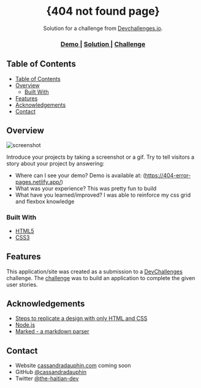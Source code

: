 <!-- Please update value in the {}  -->

<h1 align="center">{404 not found page}</h1>

<div align="center">
   Solution for a challenge from  <a href="http://devchallenges.io" target="_blank">Devchallenges.io</a>.
</div>

<div align="center">
  <h3>
    <a href="https://404-error-pages.netlify.app/">
      Demo
    </a>
    <span> | </span>
    <a href="https://github.com/cassandradauphin">
      Solution
    </a>
    <span> | </span>
    <a href="https://devchallenges.io/challenges/wBunSb7FPrIepJZAg0sY">
      Challenge
    </a>
  </h3>
</div>

<!-- TABLE OF CONTENTS -->

## Table of Contents

- [Table of Contents](#table-of-contents)
- [Overview](#overview)
  - [Built With](#built-with)
- [Features](#features)
- [Acknowledgements](#acknowledgements)
- [Contact](#contact)

<!-- OVERVIEW -->

## Overview

![screenshot](![image](https://user-images.githubusercontent.com/74683219/102932228-df18ca80-446d-11eb-8061-22b97fc87262.png)
)

Introduce your projects by taking a screenshot or a gif. Try to tell visitors a story about your project by answering:

- Where can I see your demo?
  Demo is available at: (https://404-error-pages.netlify.app/)
- What was your experience?
  This was pretty fun to build 
- What have you learned/improved?
  I was able to reinforce my css grid and flexbox knowledge

### Built With

<!-- This section should list any major frameworks that you built your project using. Here are a few examples.-->

- [HTML5](https://www.w3schools.com/html/)
- [CSS3](https://www.w3schools.com/css/default.asp)

## Features

<!-- List the features of your application or follow the template. Don't share the figma file here :) -->

This application/site was created as a submission to a [DevChallenges](https://devchallenges.io/challenges) challenge. The [challenge](https://devchallenges.io/challenges/wBunSb7FPrIepJZAg0sY) was to build an application to complete the given user stories.


## Acknowledgements

<!-- This section should list any articles or add-ons/plugins that helps you to complete the project. This is optional but it will help you in the future. For exmpale -->

- [Steps to replicate a design with only HTML and CSS](https://devchallenges-blogs.web.app/how-to-replicate-design/)
- [Node.js](https://nodejs.org/)
- [Marked - a markdown parser](https://github.com/chjj/marked)

## Contact

- Website [cassandradauphin.com](https://cassandradauphin.com) coming soon
- GitHub [@cassandradauphin](https://github.com/cassandradauphin)
- Twitter [@the-haitian-dev](https://twitter.com/the-haitian-dev)
